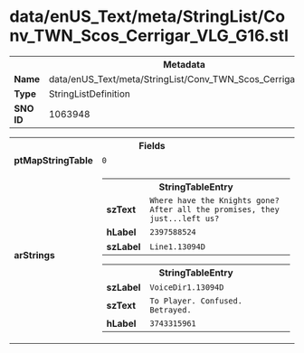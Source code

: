 <h1>data/enUS_Text/meta/StringList/Conv_TWN_Scos_Cerrigar_VLG_G16.stl</h1><table><tr><th colspan="100%">Metadata</th></tr><tr><td><b>Name</b></td><td>data/enUS_Text/meta/StringList/Conv_TWN_Scos_Cerrigar_VLG_G16.stl</td></tr><tr><td><b>Type</b></td><td>StringListDefinition</td></tr><tr><td><b>SNO ID</b></td><td>1063948</td></tr></table>

<table><tr><th colspan="100%">Fields</th></tr><tr><td><b>ptMapStringTable</b></td><td><code>0</code></td></tr><tr><td><b>arStrings</b></td><td><table><tr><th colspan="100%">StringTableEntry</th></tr><tr><td><b>szText</b></td><td><code>Where have the Knights gone? After all the promises, they just...left us?</code></td></tr><tr><td><b>hLabel</b></td><td><code>2397588524</code></td></tr><tr><td><b>szLabel</b></td><td><code>Line1.13094D</code></td></tr></table>


<table><tr><th colspan="100%">StringTableEntry</th></tr><tr><td><b>szLabel</b></td><td><code>VoiceDir1.13094D</code></td></tr><tr><td><b>szText</b></td><td><code>To Player. Confused. Betrayed.</code></td></tr><tr><td><b>hLabel</b></td><td><code>3743315961</code></td></tr></table>


</td></tr></table>

